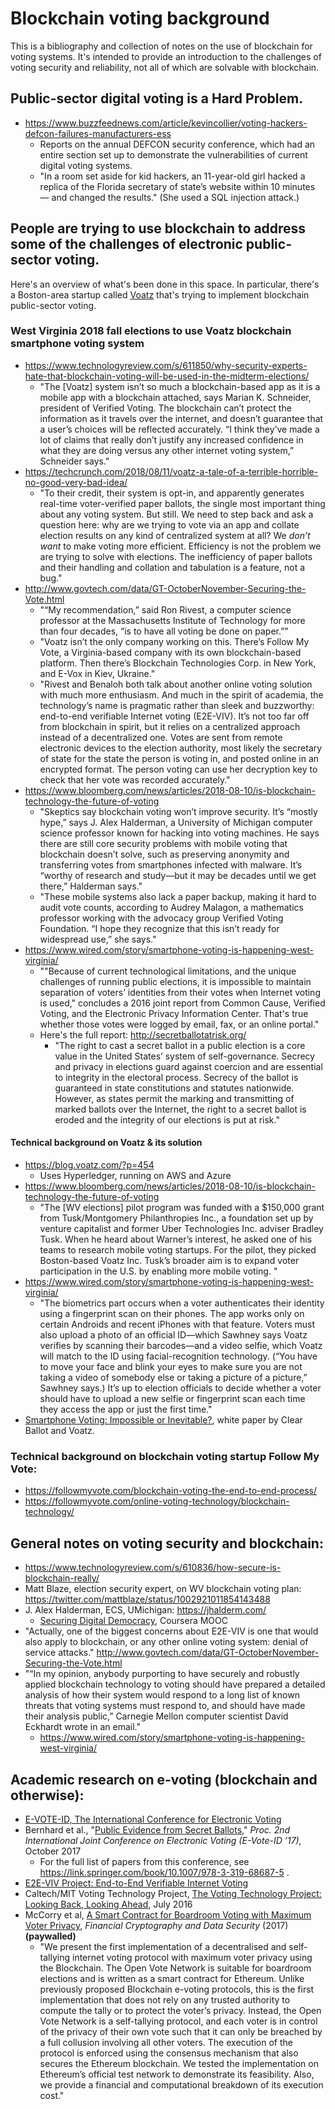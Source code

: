 # Blockchain voting background

This is a bibliography and collection of notes on the use of blockchain for voting systems. It's intended to provide an introduction to the challenges of voting security and reliability, not all of which are solvable with blockchain.

## Public-sector digital voting is a Hard Problem.

* https://www.buzzfeednews.com/article/kevincollier/voting-hackers-defcon-failures-manufacturers-ess
  * Reports on the annual DEFCON security conference, which had an entire section set up to demonstrate the vulnerabilities of current digital voting systems.
  * "In a room set aside for kid hackers, an 11-year-old girl hacked a replica of the Florida secretary of state’s website within 10 minutes — and changed the results." (She used a SQL injection attack.)

## People are trying to use blockchain to address some of the challenges of electronic public-sector voting.

Here's an overview of what's been done in this space. In particular, there's a Boston-area startup called [Voatz](https://voatz.com/) that's trying to implement blockchain public-sector voting.

### West Virginia 2018 fall elections to use Voatz blockchain smartphone voting system
* https://www.technologyreview.com/s/611850/why-security-experts-hate-that-blockchain-voting-will-be-used-in-the-midterm-elections/
  * "The [Voatz] system isn’t so much a blockchain-based app as it is a mobile app with a blockchain attached, says Marian K. Schneider, president of Verified Voting. The blockchain can’t protect the information as it travels over the internet, and doesn’t guarantee that a user’s choices will be reflected accurately. “I think they’ve made a lot of claims that really don’t justify any increased confidence in what they are doing versus any other internet voting system,” Schneider says."
* https://techcrunch.com/2018/08/11/voatz-a-tale-of-a-terrible-horrible-no-good-very-bad-idea/
  * "To their credit, their system is opt-in, and apparently generates real-time voter-verified paper ballots, the single most important thing about any voting system. But still. We need to step back and ask a question here: why are we trying to vote via an app and collate election results on any kind of centralized system at all? We *don’t want* to make voting more efficient. Efficiency is not the problem we are trying to solve with elections. The inefficiency of paper ballots and their handling and collation and tabulation is a feature, not a bug."
* http://www.govtech.com/data/GT-OctoberNovember-Securing-the-Vote.html
  * "“My recommendation,” said Ron Rivest, a computer science professor at the Massachusetts Institute of Technology for more than four decades, “is to have all voting be done on paper.”"
  * "Voatz isn’t the only company working on this. There’s Follow My Vote, a Virginia-based company with its own blockchain-based platform. Then there’s Blockchain Technologies Corp. in New York, and E-Vox in Kiev, Ukraine."
  * "Rivest and Benaloh both talk about another online voting solution with much more enthusiasm. And much in the spirit of academia, the technology’s name is pragmatic rather than sleek and buzzworthy: end-to-end verifiable Internet voting (E2E-VIV). It’s not too far off from blockchain in spirit, but it relies on a centralized approach instead of a decentralized one. Votes are sent from remote electronic devices to the election authority, most likely the secretary of state for the state the person is voting in, and posted online in an encrypted format. The person voting can use her decryption key to check that her vote was recorded accurately."
* https://www.bloomberg.com/news/articles/2018-08-10/is-blockchain-technology-the-future-of-voting
  * "Skeptics say blockchain voting won’t improve security. It’s “mostly hype,” says J. Alex Halderman, a University of Michigan computer science professor known for hacking into voting machines. He says there are still core security problems with mobile voting that blockchain doesn’t solve, such as preserving anonymity and transferring votes from smartphones infected with malware. It’s “worthy of research and study—but it may be decades until we get there,” Halderman says."
  * "These mobile systems also lack a paper backup, making it hard to audit vote counts, according to Audrey Malagon, a mathematics professor working with the advocacy group Verified Voting Foundation. “I hope they recognize that this isn’t ready for widespread use,” she says."
* https://www.wired.com/story/smartphone-voting-is-happening-west-virginia/
  * ""Because of current technological limitations, and the unique challenges of running public elections, it is impossible to maintain separation of voters’ identities from their votes when Internet voting is used," concludes a 2016 joint report from Common Cause, Verified Voting, and the Electronic Privacy Information Center. That's true whether those votes were logged by email, fax, or an online portal."
  * Here's the full report: http://secretballotatrisk.org/
    * "The right to cast a secret ballot in a public election is a core value in the United States’ system of self-governance. Secrecy and privacy in elections guard against coercion and are essential to integrity in the electoral process. Secrecy of the ballot is guaranteed in state constitutions and statutes nationwide. However, as states permit the marking and transmitting of marked ballots over the Internet, the right to a secret ballot is eroded and the integrity of our elections is put at risk."



#### Technical background on Voatz & its solution

* https://blog.voatz.com/?p=454
  * Uses Hyperledger, running on AWS and Azure
* https://www.bloomberg.com/news/articles/2018-08-10/is-blockchain-technology-the-future-of-voting
  * "The [WV elections] pilot program was funded with a $150,000 grant from Tusk/Montgomery Philanthropies Inc., a foundation set up by venture capitalist and former Uber Technologies Inc. adviser Bradley Tusk. When he heard about Warner’s interest, he asked one of his teams to research mobile voting startups. For the pilot, they picked Boston-based Voatz Inc. Tusk’s broader aim is to expand voter participation in the U.S. by enabling more mobile voting. "
* https://www.wired.com/story/smartphone-voting-is-happening-west-virginia/
  * "The biometrics part occurs when a voter authenticates their identity using a fingerprint scan on their phones. The app works only on certain Androids and recent iPhones with that feature. Voters must also upload a photo of an official ID—which Sawhney says Voatz verifies by scanning their barcodes—and a video selfie, which Voatz will match to the ID using facial-recognition technology. (“You have to move your face and blink your eyes to make sure you are not taking a video of somebody else or taking a picture of a picture,” Sawhney says.) It’s up to election officials to decide whether a voter should have to upload a new selfie or fingerprint scan each time they access the app or just the first time."
* [Smartphone Voting: Impossible or Inevitable?](https://www.nass.org/sites/default/files/2018-02/clear-ballot-voatz-white-paper-nass-winter18_4.pdf), white paper by Clear Ballot and Voatz.


### Technical background on blockchain voting startup Follow My Vote:

* https://followmyvote.com/blockchain-voting-the-end-to-end-process/
* https://followmyvote.com/online-voting-technology/blockchain-technology/


## General notes on voting security and blockchain:

* https://www.technologyreview.com/s/610836/how-secure-is-blockchain-really/
* Matt Blaze, election security expert, on WV blockchain voting plan: https://twitter.com/mattblaze/status/1002921011854143488
* J. Alex Halderman, ECS, UMichigan: https://jhalderm.com/
  * [Securing Digital Democracy](https://www.coursera.org/learn/digital-democracy), Coursera MOOC
* "Actually, one of the biggest concerns about E2E-VIV is one that would also apply to blockchain, or any other online voting system: denial of service attacks." http://www.govtech.com/data/GT-OctoberNovember-Securing-the-Vote.html
* "“In my opinion, anybody purporting to have securely and robustly applied blockchain technology to voting should have prepared a detailed analysis of how their system would respond to a long list of known threats that voting systems must respond to, and should have made their analysis public,” Carnegie Mellon computer scientist David Eckhardt wrote in an email."
  * https://www.wired.com/story/smartphone-voting-is-happening-west-virginia/

## Academic research on e-voting (blockchain and otherwise):

* [E-VOTE-ID, The International Conference for Electronic Voting](https://www.e-vote-id.org/)
* Bernhard et al., "[Public Evidence from Secret Ballots,](https://arxiv.org/abs/1707.08619)" _Proc. 2nd International Joint Conference on Electronic Voting (E-Vote-ID ’17),_ October 2017
  * For the full list of papers from this conference, see https://link.springer.com/book/10.1007/978-3-319-68687-5 .
* [E2E-VIV Project: End-to-End Verifiable Internet Voting](https://www.usvotefoundation.org/E2E-VIV)
* Caltech/MIT Voting Technology Project, [The Voting Technology Project: Looking Back, Looking Ahead](http://vote.caltech.edu/documents/164/VTP_July_Report_with_cover.pdf), July 2016
* McCorry et al, [A Smart Contract for Boardroom Voting with Maximum Voter Privacy](https://link.springer.com/chapter/10.1007/978-3-319-70972-7_20), _Financial Cryptography and Data Security_ (2017) **(paywalled)**
  * "We present the first implementation of a decentralised and self-tallying internet voting protocol with maximum voter privacy using the Blockchain. The Open Vote Network is suitable for boardroom elections and is written as a smart contract for Ethereum. Unlike previously proposed Blockchain e-voting protocols, this is the first implementation that does not rely on any trusted authority to compute the tally or to protect the voter’s privacy. Instead, the Open Vote Network is a self-tallying protocol, and each voter is in control of the privacy of their own vote such that it can only be breached by a full collusion involving all other voters. The execution of the protocol is enforced using the consensus mechanism that also secures the Ethereum blockchain. We tested the implementation on Ethereum’s official test network to demonstrate its feasibility. Also, we provide a financial and computational breakdown of its execution cost."
